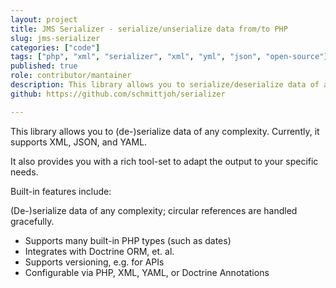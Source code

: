 ```yaml
---
layout: project
title: JMS Serializer - serialize/unserialize data from/to PHP
slug: jms-serializer
categories: ["code"]
tags: ["php", "xml", "serializer", "xml", "yml", "json", "open-source"]
published: true
role: contributor/mantainer
description: This library allows you to serialize/deserialize data of any complexity. It supports XML, JSON, and YAML. 
github: https://github.com/schmittjoh/serializer

---
```



This library allows you to (de-)serialize data of any complexity. Currently, it supports XML, JSON, and YAML.

It also provides you with a rich tool-set to adapt the output to your specific needs.

Built-in features include:

(De-)serialize data of any complexity; circular references are handled gracefully.

- Supports many built-in PHP types (such as dates)
- Integrates with Doctrine ORM, et. al.
- Supports versioning, e.g. for APIs
- Configurable via PHP, XML, YAML, or Doctrine Annotations